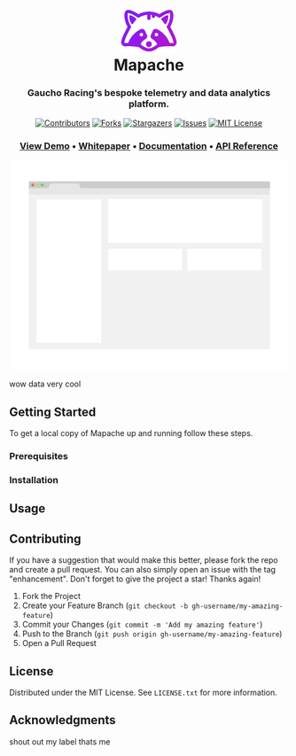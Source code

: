 
<!-- PROJECT SHIELDS -->
<!--
*** I'm using markdown "reference style" links for readability.
*** Reference links are enclosed in brackets [ ] instead of parentheses ( ).
*** See the bottom of this document for the declaration of the reference variables
*** for contributors-url, forks-url, etc. This is an optional, concise syntax you may use.
*** https://www.markdownguide.org/basic-syntax/#reference-style-links
-->


<h1 align="center">
  <br>
  <img src="assets/mapache.png" alt="Mapache Logo" width="100">
  <br>
  Mapache
  <br>
</h1>

<h3 align="center">Gaucho Racing's bespoke telemetry and data analytics platform.</h4>

<div align="center">

[![Contributors][contributors-shield]][contributors-url]
[![Forks][forks-shield]][forks-url]
[![Stargazers][stars-shield]][stars-url]
[![Issues][issues-shield]][issues-url]
[![MIT License][license-shield]][license-url]

</div>

  <h3 align="center">
   <a href=""><b>View Demo</b></a> &bull;
   <a href=""><b>Whitepaper</b></a> &bull;
   <a href=""><b>Documentation</b></a> &bull;
   <a href=""><b>API Reference</b></a>
 </h3>

<!-- ABOUT THE PROJECT -->
<div align="center">
    <img src="assets/dashboard.png" alt="Logo">
</div>

wow data very cool


<!-- GETTING STARTED -->
## Getting Started

To get a local copy of Mapache up and running follow these steps.

### Prerequisites


### Installation


<!-- USAGE EXAMPLES -->
## Usage



<!-- CONTRIBUTING -->
## Contributing

If you have a suggestion that would make this better, please fork the repo and create a pull request. You can also simply open an issue with the tag "enhancement".
Don't forget to give the project a star! Thanks again!

1. Fork the Project
2. Create your Feature Branch (`git checkout -b gh-username/my-amazing-feature`)
3. Commit your Changes (`git commit -m 'Add my amazing feature'`)
4. Push to the Branch (`git push origin gh-username/my-amazing-feature`)
5. Open a Pull Request


<!-- LICENSE -->
## License

Distributed under the MIT License. See `LICENSE.txt` for more information.


<!-- ACKNOWLEDGMENTS -->
## Acknowledgments

shout out my label thats me

<!-- MARKDOWN LINKS & IMAGES -->
<!-- https://www.markdownguide.org/basic-syntax/#reference-style-links -->
[contributors-shield]: https://img.shields.io/github/contributors/Gaucho-Racing/Mapache.svg?style=for-the-badge
[contributors-url]: https://github.com/Gaucho-Racing/Mapache/graphs/contributors
[forks-shield]: https://img.shields.io/github/forks/Gaucho-Racing/Mapache.svg?style=for-the-badge
[forks-url]: https://github.com/Gaucho-Racing/Mapache/network/members
[stars-shield]: https://img.shields.io/github/stars/Gaucho-Racing/Mapache.svg?style=for-the-badge
[stars-url]: https://github.com/Gaucho-Racing/Mapache/stargazers
[issues-shield]: https://img.shields.io/github/issues/Gaucho-Racing/Mapache.svg?style=for-the-badge
[issues-url]: https://github.com/Gaucho-Racing/Mapache/issues
[license-shield]: https://img.shields.io/github/license/Gaucho-Racing/Mapache.svg?style=for-the-badge
[license-url]: https://github.com/Gaucho-Racing/Mapache/blob/master/LICENSE.txt